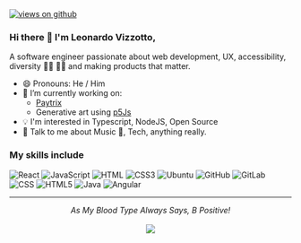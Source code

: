 <a href="https://github.com/LeonardoVizzotto" target="_blank">
  <img src="https://komarev.com/ghpvc/?username=LeonardoVizzotto&label=Views&color=brightgreen&style=flat-square" alt="views on github" />
</a>

### Hi there <span role="img" aria-label="Hand emoji">👋</span> I'm Leonardo Vizzotto,

A software engineer passionate about web development, UX, accessibility, diversity <span role="img" aria-label="BLM emoji">✊🏿</span><span role="img" aria-label="Pride flag emoji">
🏳️‍🌈 </span> and making products that matter.  

- <span role="img" aria-label="Happy face emoji">😄</span> Pronouns: He / Him
- <span role="img" aria-label="Telescope emoji">🔭</span> I’m currently working on:
	- [Paytrix](https://paytrix.io/) 
	- Generative art using [p5Js](https://p5js.org/)
- <span role="img" aria-label="bulb emoji">:bulb:</span> I'm interested in Typescript, NodeJS, Open Source
- <span role="img" aria-label="Text balloon emoji">💬</span> Talk to me about Music <span role="img" aria-label="Music emoji">🎵</span>, Tech, anything really.

### My skills include

![React](https://img.shields.io/badge/React-799?style=flat-square&logo=react&logoColor=white)
![JavaScript](https://img.shields.io/badge/-JavaScript-black?style=flat-square&logo=javascript)
![HTML](https://img.shields.io/badge/HTML-239120?style=flat-square&logo=html5&logoColor=white)
![CSS3](https://img.shields.io/badge/CSS3-1572B6?style=flat-square&logo=css3&logoColor=white)
![Ubuntu](https://img.shields.io/badge/Ubuntu-E95420?style=flat-square&logo=ubuntu&logoColor=white)
![GitHub](https://img.shields.io/badge/-GitHub-181717?style=flat-square&logo=github)
![GitLab](https://img.shields.io/badge/GitLab-330F63?style=flat-square&logo=gitlab&logoColor=white)
![CSS](https://img.shields.io/badge/CSS-239120?&style=flat-square&logo=css3&logoColor=white)
![HTML5](https://img.shields.io/badge/HTML5-E34F26?style=flat-square&logo=html5&logoColor=white)
![Java](https://img.shields.io/badge/-Java-007396?style=flat-square&logo=java)
![Angular](https://img.shields.io/badge/Angular-dd0031?style=flat-square&logo=angular&logoColor=white)
    
<hr>
<p align="center">
   <i>As My Blood Type Always Says, B Positive!</i>
<br>
<br>	
<a target="_blank" href="https://www.linkedin.com/in/leonardo-vizzotto/"><img src="https://img.shields.io/badge/-LinkedIn-0077B5?style=for-the-badge&logo=Linkedin&logoColor=white"></img></a>
<br>
</p>
